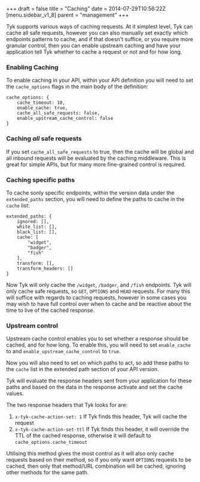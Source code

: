 +++
draft = false
title = "Caching"
date = 2014-07-29T10:56:22Z
[menu.sidebar_v1_8]
    parent = "management"
+++

Tyk supports various ways of caching requests. At it simplest level, Tyk can cache all safe requests,
however you can also manually set exactly which endpoints patterns to cache, and if that doesn't suffice, or you
require more granular control, then you can enable upstream caching and have your application tell Tyk whether to cache
a request or not and for how long.

### Enabling Caching

To enable caching in your API, within your API definition you will need to set the `cache_options` flags in the main body of the definition:

	cache_options: {
	    cache_timeout: 10,
	    enable_cache: true,
	    cache_all_safe_requests: false,
	    enable_upstream_cache_control: false
  	}

### Caching *all* safe requests

If you set `cache_all_safe_requests` to true, then the cache will be global and all inbound requests will be evaluated by the caching middleware. This
is great for simple APIs, but for many more fine-grained control is required.

### Caching specific paths

To cache sonly specific endpoints, within the version data under the `extended_paths` section,
you will need to define the paths to cache in the `cache` list:

	extended_paths: {
		ignored: [],
		white_list: [],
		black_list: [],
		cache: [
			"widget",
			"badger",
			"fish"
		],
		transform: [],
		transform_headers: []
    }

Now Tyk will only cache the `/widget`, `/badger`, and `/fish` endpoints. Tyk will only cache safe requests, so `GET`, `OPTIONS` and `HEAD` requests. For many
this will suffice with regards to caching requests, however in some cases you may wish to have full control over when to cache and be reactive about
the time to live of the cached response.

### Upstream control

Upstream cache control enables you to set whether a response should be cached, and for how long. To enable this, you will need to set
`enable_cache` to and `enable_upstream_cache_control` to `true`.

Now you will also need to set on which paths to act, so add these paths to the `cache` list in the extended path section of your API version.

Tyk will evaluate the response headers sent from your application for these paths and based on the data in the response activate and set the cache
values.

The two response headers that Tyk looks for are:

1. `x-tyk-cache-action-set: 1` If Tyk finds this header, Tyk will cache the request
2. `x-tyk-cache-action-set-ttl` If Tyk finds this header, it will override the TTL of the cached response, otherwise it will default to `cache_options.cache_timeout`

Utilising this method gives the most control as it will also only cache requests based on their method, so if you only want `OPTIONS` requests
to be cached, then only that method/URL combination will be cached, ignoring other methods for the same path.
